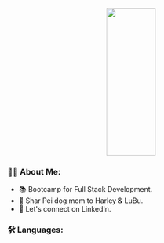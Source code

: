 <div align="center">
<img src="https://images.app.goo.gl/d4JMkCW9BFqnwevg9" width="100" height="300"/>
</div>

### 👩‍💻 About Me:

- 📚 Bootcamp for Full Stack Development.
- 🐾 Shar Pei dog mom to Harley & LuBu.
- 📧 Let's connect on LinkedIn.

### 🛠️ Languages:


